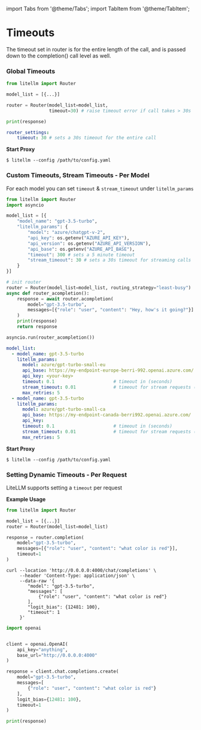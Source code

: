 import Tabs from '@theme/Tabs';
import TabItem from '@theme/TabItem';

# Timeouts

The timeout set in router is for the entire length of the call, and is passed down to the completion() call level as well. 

### Global Timeouts

<Tabs>
<TabItem value="sdk" label="SDK">

```python
from litellm import Router 

model_list = [{...}]

router = Router(model_list=model_list, 
                timeout=30) # raise timeout error if call takes > 30s 

print(response)
```

</TabItem>
<TabItem value="proxy" label="PROXY">

```yaml
router_settings:
    timeout: 30 # sets a 30s timeout for the entire call
```

**Start Proxy** 

```shell
$ litellm --config /path/to/config.yaml
```

</TabItem>
</Tabs>

### Custom Timeouts, Stream Timeouts - Per Model
For each model you can set `timeout` & `stream_timeout` under `litellm_params`

<Tabs>
<TabItem value="sdk" label="SDK">

```python
from litellm import Router 
import asyncio

model_list = [{
    "model_name": "gpt-3.5-turbo",
    "litellm_params": {
        "model": "azure/chatgpt-v-2",
        "api_key": os.getenv("AZURE_API_KEY"),
        "api_version": os.getenv("AZURE_API_VERSION"),
        "api_base": os.getenv("AZURE_API_BASE"),
        "timeout": 300 # sets a 5 minute timeout
        "stream_timeout": 30 # sets a 30s timeout for streaming calls
    }
}]

# init router
router = Router(model_list=model_list, routing_strategy="least-busy")
async def router_acompletion():
    response = await router.acompletion(
        model="gpt-3.5-turbo", 
        messages=[{"role": "user", "content": "Hey, how's it going?"}]
    )
    print(response)
    return response

asyncio.run(router_acompletion())
```

</TabItem>
<TabItem value="proxy" label="PROXY">

```yaml
model_list:
  - model_name: gpt-3.5-turbo
    litellm_params:
      model: azure/gpt-turbo-small-eu
      api_base: https://my-endpoint-europe-berri-992.openai.azure.com/
      api_key: <your-key>
      timeout: 0.1                      # timeout in (seconds)
      stream_timeout: 0.01              # timeout for stream requests (seconds)
      max_retries: 5
  - model_name: gpt-3.5-turbo
    litellm_params:
      model: azure/gpt-turbo-small-ca
      api_base: https://my-endpoint-canada-berri992.openai.azure.com/
      api_key: 
      timeout: 0.1                      # timeout in (seconds)
      stream_timeout: 0.01              # timeout for stream requests (seconds)
      max_retries: 5

```


**Start Proxy**

```shell
$ litellm --config /path/to/config.yaml
```


</TabItem>
</Tabs>


### Setting Dynamic Timeouts - Per Request

LiteLLM supports setting a `timeout` per request 

**Example Usage**
<Tabs>
<TabItem value="sdk" label="SDK">

```python
from litellm import Router 

model_list = [{...}]
router = Router(model_list=model_list)

response = router.completion(
    model="gpt-3.5-turbo", 
    messages=[{"role": "user", "content": "what color is red"}],
    timeout=1
)
```

</TabItem>
<TabItem value="proxy" label="PROXY">

<Tabs>
<TabItem value="Curl" label="Curl Request">

```shell
curl --location 'http://0.0.0.0:4000/chat/completions' \
     --header 'Content-Type: application/json' \
     --data-raw '{
        "model": "gpt-3.5-turbo",
        "messages": [
            {"role": "user", "content": "what color is red"}
        ],
        "logit_bias": {12481: 100},
        "timeout": 1
     }'
```
</TabItem>
<TabItem value="openai" label="OpenAI v1.0.0+">

```python
import openai


client = openai.OpenAI(
    api_key="anything",
    base_url="http://0.0.0.0:4000"
)

response = client.chat.completions.create(
    model="gpt-3.5-turbo",
    messages=[
        {"role": "user", "content": "what color is red"}
    ],
    logit_bias={12481: 100},
    timeout=1
)

print(response)
```
</TabItem>
</Tabs>

</TabItem>
</Tabs>